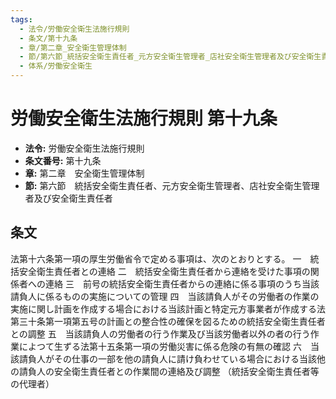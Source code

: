 ```yaml
---
tags:
  - 法令/労働安全衛生法施行規則
  - 条文/第十九条
  - 章/第二章_安全衛生管理体制
  - 節/第六節_統括安全衛生責任者_元方安全衛生管理者_店社安全衛生管理者及び安全衛生責任者
  - 体系/労働安全衛生
---
```

# 労働安全衛生法施行規則 第十九条

- **法令:** 労働安全衛生法施行規則
- **条文番号:** 第十九条
- **章:** 第二章　安全衛生管理体制
- **節:** 第六節　統括安全衛生責任者、元方安全衛生管理者、店社安全衛生管理者及び安全衛生責任者

## 条文
法第十六条第一項の厚生労働省令で定める事項は、次のとおりとする。
一　統括安全衛生責任者との連絡
二　統括安全衛生責任者から連絡を受けた事項の関係者への連絡
三　前号の統括安全衛生責任者からの連絡に係る事項のうち当該請負人に係るものの実施についての管理
四　当該請負人がその労働者の作業の実施に関し計画を作成する場合における当該計画と特定元方事業者が作成する法第三十条第一項第五号の計画との整合性の確保を図るための統括安全衛生責任者との調整
五　当該請負人の労働者の行う作業及び当該労働者以外の者の行う作業によつて生ずる法第十五条第一項の労働災害に係る危険の有無の確認
六　当該請負人がその仕事の一部を他の請負人に請け負わせている場合における当該他の請負人の安全衛生責任者との作業間の連絡及び調整
（統括安全衛生責任者等の代理者）

